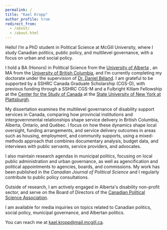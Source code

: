```yaml
---
permalink: /
title: "Kael Kropp"
author_profile: true
redirect_from:
  - /about/
  - /about.html
---
```


Hello! I’m a PhD student in Political Science at McGill University, where I study Canadian politics, public policy, and multilevel governance, with a focus on urban and social policy.

I hold a BA (Honors) in Political Science from the [University of Alberta](https://www.ualberta.ca/en/political-science/index.html)
, an MA from the [University of British Columbia](https://politics.ubc.ca/), and I’m currently completing my doctorate under the supervision of [Dr. Daniel Béland](https://www.mcgill.ca/politicalscience/daniel-beland). I am grateful to be supported by a SSHRC Canada Graduate Scholarship (CGS-D), with previous funding through a SSHRC CGS-M and a Fulbright Killam Fellowship at the [Center for the Study of Canada](https://www.plattsburgh.edu/academics/cesca/) at the [State University of New York at Plattsburgh](https://www.plattsburgh.edu/).

My dissertation examines the multilevel governance of disability support services in Canada, comparing how provincial institutions and intergovernmental relationships shape service delivery in British Columbia, Alberta, Ontario, and Québec. I focus on how these dynamics shape local oversight, funding arrangements, and service delivery outcomes in areas such as housing, employment, and community supports, using a mixed-methods approach that combines documentary analysis, budget data, and interviews with public servants, service providers, and advocates.

I also maintain research agendas in municipal politics, focusing on local public administration and urban governance, as well as agencification and political appointments to agencies, boards, and commissions. My work has been published in the _Canadian Journal of Political Science_ and I regularly contribute to public policy consultations.

Outside of research, I am actively engaged in Alberta's disability non-profit sector, and serve on the Board of Directors of the [Canadian Political Science Association](https://cpsa-acsp.ca/about/).

I am available for media inquiries on topics related to Canadian politics, social policy, municipal governance, and Albertan politics.

You can reach me at [kael.kropp@mail.mcgill.ca](mailto:kael.kropp@mail.mcgill.ca).
